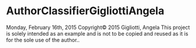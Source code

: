 # AuthorClassifierGigliottiAngela
Monday, February 16th, 2015
Copyright© 2015 Gigliotti, Angela 
This project is solely intended as an example and is not to be copied and reused as it is for the sole use of the author..
